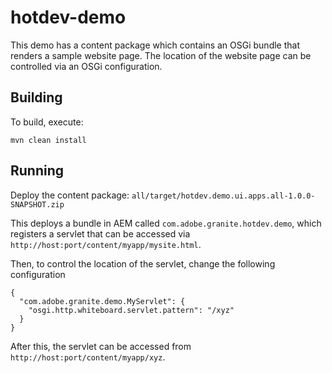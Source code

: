 # hotdev-demo

This demo has a content package which contains an OSGi bundle that renders a sample
website page. The location of the website page can be controlled via an OSGi configuration.

## Building

To build, execute:

    mvn clean install

## Running

Deploy the content package: `all/target/hotdev.demo.ui.apps.all-1.0.0-SNAPSHOT.zip`

This deploys a bundle in AEM called `com.adobe.granite.hotdev.demo`, which registers a servlet that can be accessed via `http://host:port/content/myapp/mysite.html`.

Then, to control the location of the servlet, change the following configuration

```
{
  "com.adobe.granite.demo.MyServlet": {
    "osgi.http.whiteboard.servlet.pattern": "/xyz"
  }
}
```

After this, the servlet can be accessed from `http://host:port/content/myapp/xyz`.
